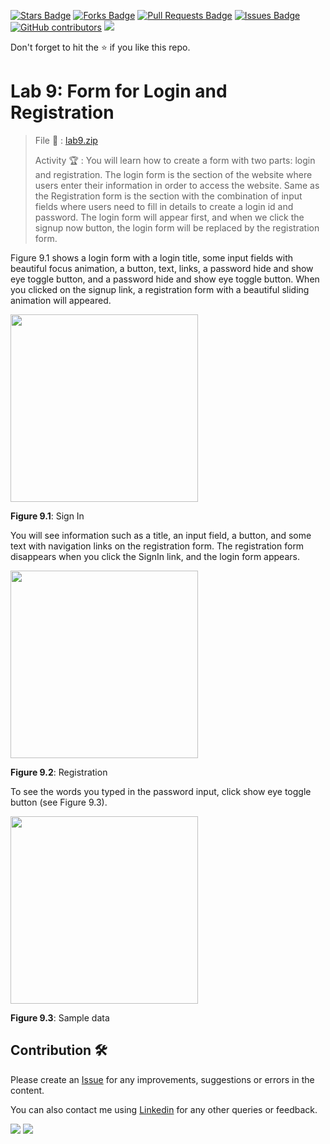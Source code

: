 <a href="https://github.com/drshahizan/learn-php/stargazers"><img src="https://img.shields.io/github/stars/drshahizan/learn-php" alt="Stars Badge"/></a>
<a href="https://github.com/drshahizan/learn-php/network/members"><img src="https://img.shields.io/github/forks/drshahizan/learn-php" alt="Forks Badge"/></a>
<a href="https://github.com/drshahizan/learn-php/pulls"><img src="https://img.shields.io/github/issues-pr/drshahizan/learn-php" alt="Pull Requests Badge"/></a>
<a href="https://github.com/drshahizan/learn-php/issues"><img src="https://img.shields.io/github/issues/drshahizan/learn-php" alt="Issues Badge"/></a>
<a href="https://github.com/drshahizan/learn-php/graphs/contributors"><img alt="GitHub contributors" src="https://img.shields.io/github/contributors/drshahizan/learn-php?color=2b9348"></a>
![](https://visitor-badge.glitch.me/badge?page_id=drshahizan/learn-php)

Don't forget to hit the :star: if you like this repo.

# Lab 9: Form for Login and Registration

> File 📁 : [lab9.zip](./download/lab9.zip?raw=true)
> 
> Activity 🏆 :
> You will learn how to create a form with two parts: login and registration. The login form is the section of the website where users enter their information in order to access the website. Same as the Registration form is the section with the combination of input fields where users need to fill in details to create a login id and password. The login form will appear first, and when we click the signup now button, the login form will be replaced by the registration form.
> 

Figure 9.1 shows a login form with a login title, some input fields with beautiful focus animation, a button, text, links, a password hide and show eye toggle button, and a password hide and show eye toggle button. When you clicked on the signup link, a registration form with a beautiful sliding animation will appeared.

<img src="./download/l9int-a.png" width="300" />

**Figure 9.1**: Sign In

You will see information such as a title, an input field, a button, and some text with navigation links on the registration form. The registration form disappears when you click the SignIn link, and the login form appears.

<img src="./download/l9int-b.png" width="300" />

**Figure 9.2**: Registration

To see the words you typed in the password input, click show eye toggle button (see Figure 9.3).

<img src="./download/l9int-c.png" width="300" />

**Figure 9.3**: Sample data

## Contribution 🛠️
Please create an [Issue](https://github.com/drshahizan/learn-php/issues) for any improvements, suggestions or errors in the content.

You can also contact me using [Linkedin](https://www.linkedin.com/in/drshahizan/) for any other queries or feedback.

![](https://komarev.com/ghpvc/?username=drshahizan&label=Views&color=0e75b6&style=flat)
![](https://hit.yhype.me/github/profile?user_id=81284918)

